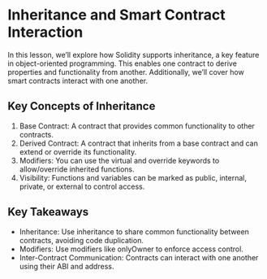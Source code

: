 # Inheritance and Smart Contract Interaction

In this lesson, we’ll explore how Solidity supports inheritance, a key feature in object-oriented programming. This enables one contract to derive properties and functionality from another. Additionally, we’ll cover how smart contracts interact with one another.

## Key Concepts of Inheritance
1. Base Contract: A contract that provides common functionality to other contracts.
2. Derived Contract: A contract that inherits from a base contract and can extend or override its functionality.
3. Modifiers: You can use the virtual and override keywords to allow/override inherited functions.
4. Visibility: Functions and variables can be marked as public, internal, private, or external to control access.


## Key Takeaways
- Inheritance: Use inheritance to share common functionality between contracts, avoiding code duplication.
- Modifiers: Use modifiers like onlyOwner to enforce access control.
- Inter-Contract Communication: Contracts can interact with one another using their ABI and address.
